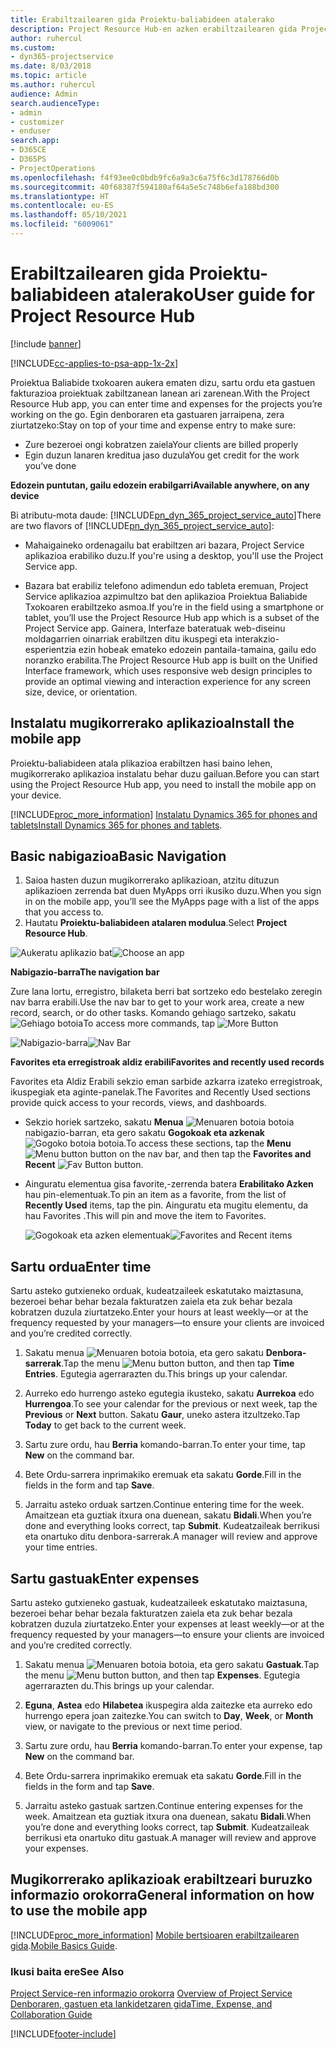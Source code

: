 ```yaml
---
title: Erabiltzailearen gida Proiektu-baliabideen atalerako
description: Project Resource Hub-en azken erabiltzailearen gida Project Service-rako
author: ruhercul
ms.custom:
- dyn365-projectservice
ms.date: 8/03/2018
ms.topic: article
ms.author: ruhercul
audience: Admin
search.audienceType:
- admin
- customizer
- enduser
search.app:
- D365CE
- D365PS
- ProjectOperations
ms.openlocfilehash: f4f93ee0c0bdb9fc6a9a3c6a75f6c3d178766d0b
ms.sourcegitcommit: 40f68387f594180af64a5e5c748b6efa188bd300
ms.translationtype: HT
ms.contentlocale: eu-ES
ms.lasthandoff: 05/10/2021
ms.locfileid: "6009061"
---
```

# <a name="user-guide-for-project-resource-hub"></a><span data-ttu-id="807a9-103">Erabiltzailearen gida Proiektu-baliabideen atalerako</span><span class="sxs-lookup"><span data-stu-id="807a9-103">User guide for Project Resource Hub</span></span>

[!include [banner](../includes/psa-now-project-operations.md)]

[!INCLUDE[cc-applies-to-psa-app-1x-2x](../includes/cc-applies-to-psa-app-1x-2x.md)]

<span data-ttu-id="807a9-104">Proiektua Baliabide txokoaren aukera ematen dizu, sartu ordu eta gastuen fakturazioa proiektuak zabiltzanean lanean ari zarenean.</span><span class="sxs-lookup"><span data-stu-id="807a9-104">With the Project Resource Hub app, you can enter time and expenses for the projects you’re working on the go.</span></span> <span data-ttu-id="807a9-105">Egin denboraren eta gastuaren jarraipena, zera ziurtatzeko:</span><span class="sxs-lookup"><span data-stu-id="807a9-105">Stay on top of your time and expense entry to make sure:</span></span>

- <span data-ttu-id="807a9-106">Zure bezeroei ongi kobratzen zaiela</span><span class="sxs-lookup"><span data-stu-id="807a9-106">Your clients are billed properly</span></span>
- <span data-ttu-id="807a9-107">Egin duzun lanaren kreditua jaso duzula</span><span class="sxs-lookup"><span data-stu-id="807a9-107">You get credit for the work you’ve done</span></span>

<span data-ttu-id="807a9-108">**Edozein puntutan, gailu edozein erabilgarri**</span><span class="sxs-lookup"><span data-stu-id="807a9-108">**Available anywhere, on any device**</span></span>

<span data-ttu-id="807a9-109">Bi atributu-mota daude: [!INCLUDE[pn_dyn_365_project_service_auto](../includes/pn-dyn-365-project-service-auto.md)]</span><span class="sxs-lookup"><span data-stu-id="807a9-109">There are two flavors of [!INCLUDE[pn_dyn_365_project_service_auto](../includes/pn-dyn-365-project-service-auto.md)]:</span></span> 

- <span data-ttu-id="807a9-110">Mahaigaineko ordenagailu bat erabiltzen ari bazara, Project Service aplikazioa erabiliko duzu.</span><span class="sxs-lookup"><span data-stu-id="807a9-110">If you're using a desktop, you'll use the Project Service app.</span></span> 

- <span data-ttu-id="807a9-111">Bazara bat erabiliz telefono adimendun edo tableta eremuan, Project Service aplikazioa azpimultzo bat den aplikazioa Proiektua Baliabide Txokoaren erabiltzeko asmoa.</span><span class="sxs-lookup"><span data-stu-id="807a9-111">If you’re in the field using a smartphone or tablet, you’ll use the Project Resource Hub app which is a subset of the Project Service  app.</span></span> <span data-ttu-id="807a9-112">Gainera, Interfaze bateratuak web-diseinu moldagarrien oinarriak erabiltzen ditu ikuspegi eta interakzio-esperientzia ezin hobeak emateko edozein pantaila-tamaina, gailu edo noranzko erabilita.</span><span class="sxs-lookup"><span data-stu-id="807a9-112">The Project Resource Hub app is built on the Unified Interface framework, which uses responsive web design principles to provide an optimal viewing and interaction experience for any screen size, device, or orientation.</span></span> 


## <a name="install-the-mobile-app"></a><span data-ttu-id="807a9-113">Instalatu mugikorrerako aplikazioa</span><span class="sxs-lookup"><span data-stu-id="807a9-113">Install the mobile app</span></span>
<span data-ttu-id="807a9-114">Proiektu-baliabideen atala plikazioa erabiltzen hasi baino lehen, mugikorrerako aplikazioa instalatu behar duzu gailuan.</span><span class="sxs-lookup"><span data-stu-id="807a9-114">Before you can start using the Project Resource Hub app, you need to install the mobile app on your device.</span></span> 

[!INCLUDE[proc_more_information](../includes/proc-more-information.md)] <span data-ttu-id="807a9-115">[Instalatu Dynamics 365 for phones and tablets](/dynamics365/mobile-app/install-dynamics-365-for-phones-and-tablets)</span><span class="sxs-lookup"><span data-stu-id="807a9-115">[Install Dynamics 365 for phones and tablets](/dynamics365/mobile-app/install-dynamics-365-for-phones-and-tablets).</span></span>

## <a name="basic-navigation"></a><span data-ttu-id="807a9-116">Basic nabigazioa</span><span class="sxs-lookup"><span data-stu-id="807a9-116">Basic Navigation</span></span>
1.  <span data-ttu-id="807a9-117">Saioa hasten duzun mugikorrerako aplikazioan, atzitu dituzun aplikazioen zerrenda bat duen MyApps orri ikusiko duzu.</span><span class="sxs-lookup"><span data-stu-id="807a9-117">When you sign in on the mobile app, you’ll see the MyApps page with a list of the apps that you access to.</span></span> 
2.  <span data-ttu-id="807a9-118">Hautatu **Proiektu-baliabideen atalaren modulua**.</span><span class="sxs-lookup"><span data-stu-id="807a9-118">Select **Project Resource Hub**.</span></span>

<span data-ttu-id="807a9-119">![Aukeratu aplikazio bat](media/chooseApp_1.png "Aukeratu aplikazio bat")</span><span class="sxs-lookup"><span data-stu-id="807a9-119">![Choose an app](media/chooseApp_1.png "Choose an app")</span></span>

<span data-ttu-id="807a9-120">**Nabigazio-barra**</span><span class="sxs-lookup"><span data-stu-id="807a9-120">**The navigation bar**</span></span>

<span data-ttu-id="807a9-121">Zure lana lortu, erregistro, bilaketa berri bat sortzeko edo bestelako zeregin nav barra erabili.</span><span class="sxs-lookup"><span data-stu-id="807a9-121">Use the nav bar to get to your work area, create a new record, search, or do other tasks.</span></span> <span data-ttu-id="807a9-122">Komando gehiago sartzeko, sakatu ![Gehiago botoia](media/MoreButton.png "Gehiago botoia")</span><span class="sxs-lookup"><span data-stu-id="807a9-122">To access more commands, tap ![More Button](media/MoreButton.png "More Button")</span></span>

<span data-ttu-id="807a9-123">![Nabigazio-barra](media/NavBar_2.png "Nabigazio-barra")</span><span class="sxs-lookup"><span data-stu-id="807a9-123">![Nav Bar](media/NavBar_2.png "Nav Bar")</span></span>

<span data-ttu-id="807a9-124">**Favorites eta erregistroak aldiz erabili**</span><span class="sxs-lookup"><span data-stu-id="807a9-124">**Favorites and recently used records**</span></span>

<span data-ttu-id="807a9-125">Favorites eta Aldiz Erabili sekzio eman sarbide azkarra izateko erregistroak, ikuspegiak eta aginte-panelak.</span><span class="sxs-lookup"><span data-stu-id="807a9-125">The Favorites and Recently Used sections provide quick access to your records, views, and dashboards.</span></span> 

- <span data-ttu-id="807a9-126">Sekzio horiek sartzeko, sakatu **Menua** ![Menuaren botoia](media/MenuButton.png "Menua botoia") botoia nabigazio-barran, eta gero sakatu **Gogokoak eta azkenak** ![Gogoko botoia](media/FavButton.png "Gogokoak botoia") botoia.</span><span class="sxs-lookup"><span data-stu-id="807a9-126">To access these sections, tap the **Menu** ![Menu button](media/MenuButton.png "Menu button") button on the nav bar, and then tap the **Favorites and Recent** ![Fav Button](media/FavButton.png "Fav Button") button.</span></span>

- <span data-ttu-id="807a9-127">Ainguratu elementua gisa favorite,-zerrenda batera **Erabilitako Azken** hau pin-elementuak.</span><span class="sxs-lookup"><span data-stu-id="807a9-127">To pin an item as a favorite, from the list of **Recently Used** items, tap the pin.</span></span> <span data-ttu-id="807a9-128">Ainguratu eta mugitu elementu, da hau Favorites .</span><span class="sxs-lookup"><span data-stu-id="807a9-128">This will pin and move the item to Favorites.</span></span>

  <span data-ttu-id="807a9-129">![Gogokoak eta azken elementuak](media/Favs_3.png "Gogokoak eta azken elementuak")</span><span class="sxs-lookup"><span data-stu-id="807a9-129">![Favorites and Recent items](media/Favs_3.png "Favorites and Recent items")</span></span>
 
## <a name="enter-time"></a><span data-ttu-id="807a9-130">Sartu ordua</span><span class="sxs-lookup"><span data-stu-id="807a9-130">Enter time</span></span>
<span data-ttu-id="807a9-131">Sartu asteko gutxieneko orduak, kudeatzaileek eskatutako maiztasuna, bezeroei behar behar bezala fakturatzen zaiela eta zuk behar bezala kobratzen duzula ziurtatzeko.</span><span class="sxs-lookup"><span data-stu-id="807a9-131">Enter your hours at least weekly—or at the frequency requested by your managers—to ensure your clients are invoiced and you’re credited correctly.</span></span>

1. <span data-ttu-id="807a9-132">Sakatu menua ![Menuaren botoia](media/MenuButton.png "Menua botoia") botoia, eta gero sakatu **Denbora-sarrerak**.</span><span class="sxs-lookup"><span data-stu-id="807a9-132">Tap the menu ![Menu button](media/MenuButton.png "Menu button") button, and then tap **Time Entries**.</span></span> <span data-ttu-id="807a9-133">Egutegia agerrarazten du.</span><span class="sxs-lookup"><span data-stu-id="807a9-133">This brings up your calendar.</span></span>

2. <span data-ttu-id="807a9-134">Aurreko edo hurrengo asteko egutegia ikusteko, sakatu **Aurrekoa** edo **Hurrengoa**.</span><span class="sxs-lookup"><span data-stu-id="807a9-134">To see your calendar for the previous or next week, tap the **Previous** or **Next** button.</span></span> <span data-ttu-id="807a9-135">Sakatu **Gaur**, uneko astera itzultzeko.</span><span class="sxs-lookup"><span data-stu-id="807a9-135">Tap **Today** to get back to the current week.</span></span>

3. <span data-ttu-id="807a9-136">Sartu zure ordu, hau **Berria** komando-barran.</span><span class="sxs-lookup"><span data-stu-id="807a9-136">To enter your time, tap **New** on the command bar.</span></span> 

4. <span data-ttu-id="807a9-137">Bete Ordu-sarrera inprimakiko eremuak eta sakatu **Gorde**.</span><span class="sxs-lookup"><span data-stu-id="807a9-137">Fill in the fields in the form and tap **Save**.</span></span>

5. <span data-ttu-id="807a9-138">Jarraitu asteko orduak sartzen.</span><span class="sxs-lookup"><span data-stu-id="807a9-138">Continue entering time for the week.</span></span> <span data-ttu-id="807a9-139">Amaitzean eta guztiak itxura ona duenean, sakatu **Bidali**.</span><span class="sxs-lookup"><span data-stu-id="807a9-139">When you’re done and everything looks correct, tap **Submit**.</span></span> <span data-ttu-id="807a9-140">Kudeatzaileak berrikusi eta onartuko ditu denbora-sarrerak.</span><span class="sxs-lookup"><span data-stu-id="807a9-140">A manager will review and approve your time entries.</span></span>

## <a name="enter-expenses"></a><span data-ttu-id="807a9-141">Sartu gastuak</span><span class="sxs-lookup"><span data-stu-id="807a9-141">Enter expenses</span></span> 
<span data-ttu-id="807a9-142">Sartu asteko gutxieneko gastuak, kudeatzaileek eskatutako maiztasuna, bezeroei behar behar bezala fakturatzen zaiela eta zuk behar bezala kobratzen duzula ziurtatzeko.</span><span class="sxs-lookup"><span data-stu-id="807a9-142">Enter your expenses at least weekly—or at the frequency requested by your managers—to ensure your clients are invoiced and you’re credited correctly.</span></span>

1. <span data-ttu-id="807a9-143">Sakatu menua ![Menuaren botoia](media/MenuButton.png "Menua botoia") botoia, eta gero sakatu **Gastuak**.</span><span class="sxs-lookup"><span data-stu-id="807a9-143">Tap the menu ![Menu button](media/MenuButton.png "Menu button") button, and then tap **Expenses**.</span></span> <span data-ttu-id="807a9-144">Egutegia agerrarazten du.</span><span class="sxs-lookup"><span data-stu-id="807a9-144">This brings up your calendar.</span></span>

2. <span data-ttu-id="807a9-145">**Eguna**, **Astea** edo **Hilabetea** ikuspegira alda zaitezke eta aurreko edo hurrengo epera joan zaitezke.</span><span class="sxs-lookup"><span data-stu-id="807a9-145">You can switch to **Day**, **Week**, or **Month** view, or navigate to the previous or next time period.</span></span> 

3. <span data-ttu-id="807a9-146">Sartu zure ordu, hau **Berria** komando-barran.</span><span class="sxs-lookup"><span data-stu-id="807a9-146">To enter your expense, tap **New** on the command bar.</span></span> 

4. <span data-ttu-id="807a9-147">Bete Ordu-sarrera inprimakiko eremuak eta sakatu **Gorde**.</span><span class="sxs-lookup"><span data-stu-id="807a9-147">Fill in the fields in the form and tap **Save**.</span></span>

5. <span data-ttu-id="807a9-148">Jarraitu asteko gastuak sartzen.</span><span class="sxs-lookup"><span data-stu-id="807a9-148">Continue entering expenses for the week.</span></span> <span data-ttu-id="807a9-149">Amaitzean eta guztiak itxura ona duenean, sakatu **Bidali**.</span><span class="sxs-lookup"><span data-stu-id="807a9-149">When you’re done and everything looks correct, tap **Submit**.</span></span> <span data-ttu-id="807a9-150">Kudeatzaileak berrikusi eta onartuko ditu gastuak.</span><span class="sxs-lookup"><span data-stu-id="807a9-150">A manager will review and approve your expenses.</span></span>

## <a name="general-information-on-how-to-use-the-mobile-app"></a><span data-ttu-id="807a9-151">Mugikorrerako aplikazioak erabiltzeari buruzko informazio orokorra</span><span class="sxs-lookup"><span data-stu-id="807a9-151">General information on how to use the mobile app</span></span> 
[!INCLUDE[proc_more_information](../includes/proc-more-information.md)] <span data-ttu-id="807a9-152">[Mobile bertsioaren erabiltzailearen gida](/dynamics365/mobile-app/dynamics-365-phones-tablets-users-guide).</span><span class="sxs-lookup"><span data-stu-id="807a9-152">[Mobile Basics Guide](/dynamics365/mobile-app/dynamics-365-phones-tablets-users-guide).</span></span>

### <a name="see-also"></a><span data-ttu-id="807a9-153">Ikusi baita ere</span><span class="sxs-lookup"><span data-stu-id="807a9-153">See Also</span></span>  
 <span data-ttu-id="807a9-154">[Project Service-ren informazio orokorra](../psa/overview.md) </span><span class="sxs-lookup"><span data-stu-id="807a9-154">[Overview of Project Service](../psa/overview.md) </span></span>  
 [<span data-ttu-id="807a9-155">Denboraren, gastuen eta lankidetzaren gida</span><span class="sxs-lookup"><span data-stu-id="807a9-155">Time, Expense, and Collaboration Guide</span></span>](../psa/time-expense-collaboration-guide.md)   
 


[!INCLUDE[footer-include](../includes/footer-banner.md)]